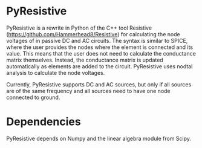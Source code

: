 # PyResistive
PyResistive is a rewrite in Python of the C++ tool Resistive (https://github.com/Hammerhead8/Resistive) for calculating the node voltages of in passive DC and AC circuits. The syntax is similar to SPICE, where the user provides the nodes where the element is connected and its value. This means that the user does not need to calculate the conductance matrix themselves. Instead, the conductance matrix is updated automatically as elements are added to the circuit. PyResistive uses nodtal analysis to calculate the node voltages.

Currently, PyResistive supports DC and AC sources, but only if all sources are of the same frequency and all sources need to have one node connected to ground.

# Dependencies
PyResistive depends on Numpy and the linear algebra module from Scipy.

